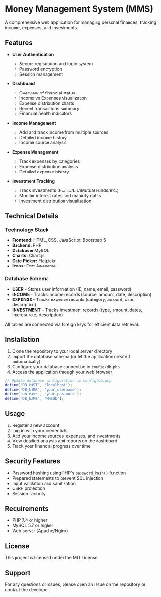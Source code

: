 # Money Management System (MMS)

A comprehensive web application for managing personal finances, tracking income, expenses, and investments.

## Features

- **User Authentication**
  - Secure registration and login system
  - Password encryption
  - Session management

- **Dashboard**
  - Overview of financial status
  - Income vs Expenses visualization
  - Expense distribution charts
  - Recent transactions summary
  - Financial health indicators

- **Income Management**
  - Add and track income from multiple sources
  - Detailed income history
  - Income source analysis

- **Expense Management**
  - Track expenses by categories
  - Expense distribution analysis
  - Detailed expense history

- **Investment Tracking**
  - Track investments (FD/TD/LIC/Mutual Funds/etc.)
  - Monitor interest rates and maturity dates
  - Investment distribution visualization

## Technical Details

### Technology Stack

- **Frontend:** HTML, CSS, JavaScript, Bootstrap 5
- **Backend:** PHP
- **Database:** MySQL
- **Charts:** Chart.js
- **Date Picker:** Flatpickr
- **Icons:** Font Awesome

### Database Schema

- **USER** - Stores user information (ID, name, email, password)
- **INCOME** - Tracks income records (source, amount, date, description)
- **EXPENSE** - Tracks expense records (category, amount, date, description)
- **INVESTMENT** - Tracks investment records (type, amount, dates, interest rate, description)

All tables are connected via foreign keys for efficient data retrieval.

## Installation

1. Clone the repository to your local server directory
2. Import the database schema (or let the application create it automatically)
3. Configure your database connection in `config/db.php`
4. Access the application through your web browser

```php
// Update database configuration in config/db.php
define('DB_HOST', 'localhost');
define('DB_USER', 'your_username');
define('DB_PASS', 'your_password');
define('DB_NAME', 'MMSdb');
```

## Usage

1. Register a new account
2. Log in with your credentials
3. Add your income sources, expenses, and investments
4. View detailed analysis and reports on the dashboard
5. Track your financial progress over time

## Security Features

- Password hashing using PHP's `password_hash()` function
- Prepared statements to prevent SQL injection
- Input validation and sanitization
- CSRF protection
- Session security

## Requirements

- PHP 7.4 or higher
- MySQL 5.7 or higher
- Web server (Apache/Nginx)

## License

This project is licensed under the MIT License.

## Support

For any questions or issues, please open an issue on the repository or contact the developer. 